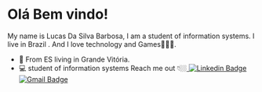 # Olá Bem vindo!

  My name is Lucas Da Silva Barbosa, I am a student of information systems. I live in Brazil  . And I love technology  and Games🧑🏻‍💻.
-   📍  From ES living in Grande Vitória.
-   💻  student of information systems
Reach me out 👇🏼[
![Linkedin Badge](https://img.shields.io/badge/-Lucas%20Barbosa-202559?style=flat-square&logo=Linkedin&logoColor=white&link=https://www.linkedin.com/in/lucas-da-silva-barbosa-92b689136/)](https://www.linkedin.com/in/lucas-da-silva-barbosa-92b689136/) 
[![Gmail Badge](https://img.shields.io/badge/-Lucasdasilvabarbosa27@gmail.com-202559?style=flat-square&logo=Gmail&logoColor=white&link=mailto:Lucasdasilvabarbosa27@gmail.com)](mailto:Lucasdasilvabarbosa27@gmail.com)
